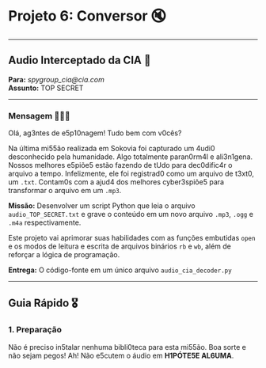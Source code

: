 # Projeto 6: Conversor 🔇
---
## Audio Interceptado da CIA 🦅

**Para:** _spygroup_cia@cia.com_<br>
**Assunto:** TOP SECRET 

-----

### Mensagem 🕵🏼‍♂️

Olá, ag3ntes de e5p10nagem\! Tudo bem com v0cês?

Na última mi55ão realizada em Sokovia foi capturado um 4udi0 desconhecido pela humanidade. Algo totalmente paran0rm4l e ali3n1gena. Nossos melhores e5piõe5 estão fazendo de tUdo para dec0dific4r o arquivo a tempo. Infelizmente, ele foi registrad0 como um arquivo de t3xt0, um `.txt`. Contam0s com a ajud4 dos melhores cyber3spiõe5  para transformar o arquivo em um `.mp3`.

**Missão:** Desenvolver um script Python que leia o arquivo `audio_TOP_SECRET.txt` e grave o conteúdo em um novo arquivo `.mp3`, `.ogg` e `.m4a` respectivamente.

Este projeto vai aprimorar suas habilidades com as funções embutidas `open` e os modos de leitura e escrita de arquivos binários `rb` e `wb`, além de reforçar a lógica de programação.

**Entrega:** O código-fonte em um único arquivo `audio_cia_decoder.py`

-----

## Guia Rápido 🎖️

### 1\. Preparação

Não é preciso in5talar nenhuma bibli0teca para esta mi55ão. Boa sorte e não sejam pegos! Ah! Não e5cutem o áudio em **H1PÓTE5E AL6UMA**.
